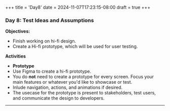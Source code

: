 +++
title = 'Day8'
date = 2024-11-07T17:23:15-08:00
draft = true
+++

### **Day 8:  Test Ideas and Assumptions**

**Objectives:**

- Finish working on hi-fi design.
- Create a Hi-fi prototype, which will be used for user testing.

**Activities**

   - **Prototype**
   - Use Figma to create a hi-fi prototype.
   - You do **not** need to create a prototype for every screen. Focus your main features or whatever you'd like to showcase or test.
   - Inlude navigation, actions, and animations if desired. 
   - The usecase for the prototype is present to stakeholders, test users, and communicate the design to developers.

---
